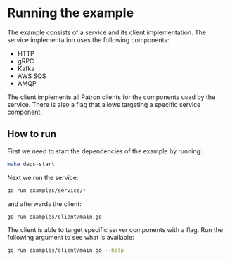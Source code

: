 # Running the example

The example consists of a service and its client implementation.
The service implementation uses the following components:

- HTTP
- gRPC
- Kafka
- AWS SQS
- AMQP

The client implements all Patron clients for the components used by the service. There is also a flag that allows targeting a specific service component.

## How to run

First we need to start the dependencies of the example by running:

```bash
make deps-start
```

Next we run the service:

```bash
go run examples/service/*
```

and afterwards the client:

```bash
go run examples/client/main.go
```

The client is able to target specific server components with a flag. Run the following argument to see what is available:

```bash
go run examples/client/main.go --help
```
